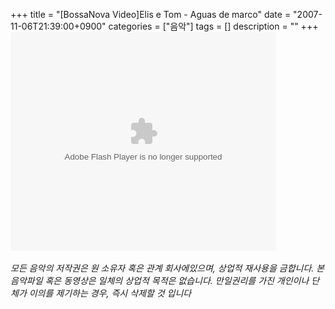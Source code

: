 +++
title = "[BossaNova Video]Elis e Tom - Aguas de marco"
date = "2007-11-06T21:39:00+0900"
categories = ["음악"]
tags = []
description = ""
+++
<span class="copyright_entry" style="display:block;" title="[BossaNova Video]Elis e Tom - Aguas de marco@@**@@http://shed.egloos.com/1663002"></span>
<embed src="http://pds7.egloos.com/pds/200711/06/82/player.swf?file=http://shed.springnote.com/pages/180995/attachments/254986" type="application/x-shockwave-flash" wmode="transparent" height="350" width="425">
<br>
<br>*모든 음악의 저작권은 원 소유자 혹은 관계 회사에있으며, 상업적 재사용을 금합니다. 본 음악파일 혹은 동영상은 일체의 상업적 목적은 없습니다. 만일권리를 가진 개인이나 단체가 이의를 제기하는 경우, 즉시 삭제할 것 입니다* 
<!--
       <rdf:RDF xmlns:rdf="http://www.w3.org/1999/02/22-rdf-syntax-ns#"
		    xmlns:dc="http://purl.org/dc/elements/1.1/"
		    xmlns:trackback="http://madskills.com/public/xml/rss/module/trackback/">
       <rdf:Description
	        rdf:about="http://shed.egloos.com/1663002"
	        dc:identifier="http://shed.egloos.com/1663002"
	        dc:title="[BossaNova Video]Elis e Tom - Aguas de marco"
	        trackback:ping="http://shed.egloos.com/tb/1663002"/>
       </rdf:RDF>
       -->

<ul></ul>